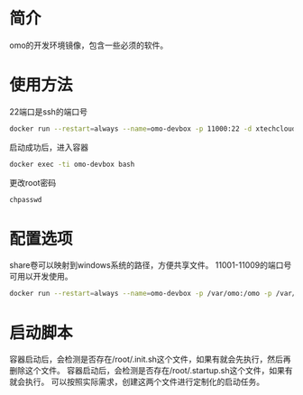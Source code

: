 # 简介
omo的开发环境镜像，包含一些必须的软件。

# 使用方法
22端口是ssh的端口号
```bash
docker run --restart=always --name=omo-devbox -p 11000:22 -d xtechcloud/omo-devbox
```

启动成功后，进入容器
```bash
docker exec -ti omo-devbox bash
```

更改root密码
```bash
chpasswd
```

# 配置选项
share卷可以映射到windows系统的路径，方便共享文件。
11001-11009的端口号可用以开发使用。
```bash
docker run --restart=always --name=omo-devbox -p /var/omo:/omo -p /var/share:/share -p 11000:22 -p 11001-11009:11001-11009 -p 11001-11009:11001-11009/upd -d xtechcloud/omo-devbox
```

# 启动脚本
容器启动后，会检测是否存在/root/.init.sh这个文件，如果有就会先执行，然后再删除这个文件。
容器启动后，会检测是否存在/root/.startup.sh这个文件，如果有就会执行。
可以按照实际需求，创建这两个文件进行定制化的启动任务。
